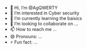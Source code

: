 - 👋 Hi, I’m @AgQWERTY
- 👀 I’m interested in Cyber security
- 🌱 I’m currently learning the baisics
- 💞️ I’m looking to collaborate on ...
- 📫 How to reach me ...
- 😄 Pronouns: ...
- ⚡ Fun fact: ...

<!---
AgQWERTY/AgQWERTY is a ✨ special ✨ repository because its `README.md` (this file) appears on your GitHub profile.
You can click the Preview link to take a look at your changes.
--->
